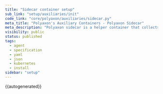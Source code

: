 ```yaml
---
title: "Sidecar container setup"
sub_link: "setup/auxiliaries/init"
code_link: "core/polyaxon/auxiliaries/sidecar.py"
meta_title: "Polyaxon's Auxiliary Containers - Polyaxon Sidecar"
meta_description: "Polyaxon sidecar is a helper container that collects outputs, artifacts, and metadata about the main container."
visibility: public
status: published
tags:
  - agent
  - specification
  - yaml
  - json
  - kubernetes
  - install
sidebar: "setup"
---
```


{{autogenerated}}
